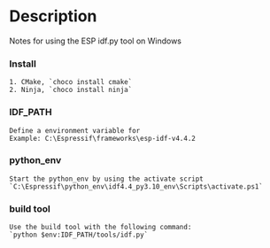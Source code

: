 # Description
Notes for using the ESP idf.py tool on Windows

### Install	
	1. CMake, `choco install cmake`
	2. Ninja, `choco install ninja`

### IDF_PATH
	Define a environment variable for 
	Example: C:\Espressif\frameworks\esp-idf-v4.4.2

### python_env
	Start the python_env by using the activate script
	`C:\Espressif\python_env\idf4.4_py3.10_env\Scripts\activate.ps1`

### build tool
	Use the build tool with the following command:
	`python $env:IDF_PATH/tools/idf.py`